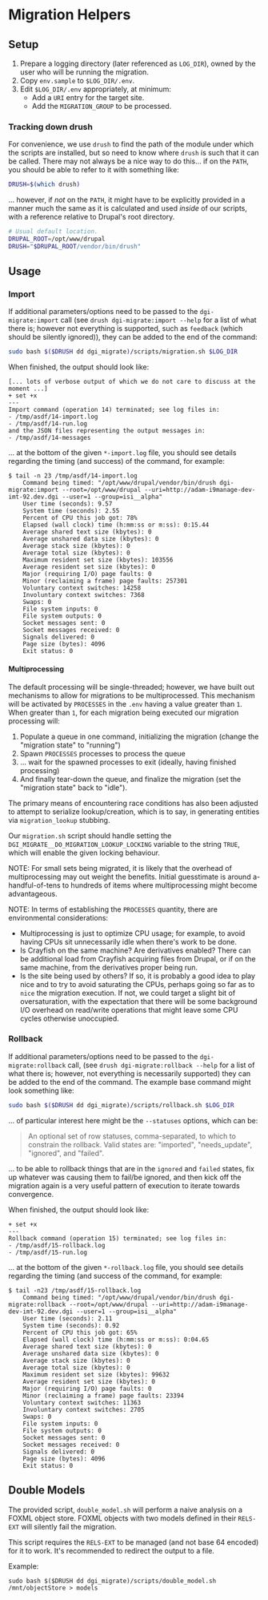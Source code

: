# Migration Helpers

## Setup

1. Prepare a logging directory (later referenced as `LOG_DIR`), owned by the user who will be running the
   migration.
2. Copy `env.sample` to `$LOG_DIR/.env`.
3. Edit `$LOG_DIR/.env` appropriately, at minimum:
    * Add a `URI` entry for the target site.
    * Add the `MIGRATION_GROUP` to be processed.

### Tracking down drush

For convenience, we use `drush` to find the path of the module under which the
scripts are installed, but so need to know where `drush` is such that it can be
called. There may not always be a nice way to do this... if on the `PATH`, you
should be able to refer to it with something like:

```bash
DRUSH=$(which drush)
```

... however, if _not_ on the `PATH`, it might have to be explicitly provided in
a manner much the same as it is calculated and used _inside_ of our scripts,
with a reference relative to Drupal's root directory.

```bash
# Usual default location.
DRUPAL_ROOT=/opt/www/drupal
DRUSH="$DRUPAL_ROOT/vendor/bin/drush"
```

## Usage

### Import

If additional parameters/options need to be passed to the `dgi-migrate:import`
call (see `drush dgi-migrate:import --help` for a list of what there is;
however not everything is supported, such as `feedback` (which should be
silently ignored)), they can be added to the end of the command:

```bash
sudo bash $($DRUSH dd dgi_migrate)/scripts/migration.sh $LOG_DIR
```

When finished, the output should look like:

```
[... lots of verbose output of which we do not care to discuss at the moment ...]
+ set +x
---
Import command (operation 14) terminated; see log files in:
- /tmp/asdf/14-import.log
- /tmp/asdf/14-run.log
and the JSON files representing the output messages in:
- /tmp/asdf/14-messages
```

... at the bottom of the given `*-import.log` file, you should see details
regarding the timing (and success) of the command, for example:

```
$ tail -n 23 /tmp/asdf/14-import.log
	Command being timed: "/opt/www/drupal/vendor/bin/drush dgi-migrate:import --root=/opt/www/drupal --uri=http://adam-i9manage-dev-imt-92.dev.dgi --user=1 --group=isi__alpha"
	User time (seconds): 9.57
	System time (seconds): 2.55
	Percent of CPU this job got: 78%
	Elapsed (wall clock) time (h:mm:ss or m:ss): 0:15.44
	Average shared text size (kbytes): 0
	Average unshared data size (kbytes): 0
	Average stack size (kbytes): 0
	Average total size (kbytes): 0
	Maximum resident set size (kbytes): 103556
	Average resident set size (kbytes): 0
	Major (requiring I/O) page faults: 0
	Minor (reclaiming a frame) page faults: 257301
	Voluntary context switches: 14258
	Involuntary context switches: 7368
	Swaps: 0
	File system inputs: 0
	File system outputs: 0
	Socket messages sent: 0
	Socket messages received: 0
	Signals delivered: 0
	Page size (bytes): 4096
	Exit status: 0
```

#### Multiprocessing

The default processing will be single-threaded; however, we have built out mechanisms to allow for migrations to be multiprocessed. This mechanism will be activated by `PROCESSES` in the `.env` having a value greater than `1`. When greater than `1`, for each migration being executed our migration processing will:

1. Populate a queue in one command, initializing the migration (change the "migration state" to "running")
2. Spawn `PROCESSES` processes to process the queue
3. ... wait for the spawned processes to exit (ideally, having finished processing)
4. And finally tear-down the queue, and finalize the migration (set the "migration state" back to "idle").

The primary means of encountering race conditions has also been adjusted to attempt to serialize lookup/creation, which is to say, in generating entities via `migration_lookup` stubbing.

Our `migration.sh` script should handle setting the `DGI_MIGRATE__DO_MIGRATION_LOOKUP_LOCKING` variable to the string `TRUE`, which will enable the given locking behaviour.

NOTE: For small sets being migrated, it is likely that the overhead of multiprocessing may out weight the benefits. Initial guesstimate is around a-handful-of-tens to hundreds of items where multiprocessing might become advantageous.

NOTE: In terms of establishing the `PROCESSES` quantity, there are environmental considerations:
* Multiprocessing is just to optimize CPU usage; for example, to avoid having CPUs sit unnecessarily idle when there's work to be done.
* Is Crayfish on the same machine? Are derivatives enabled? There can be additional load from Crayfish acquiring files from Drupal, or if on the same machine, from the derivatives proper being run.
* Is the site being used by others? If so, it is probably a good idea to play nice and to try to avoid saturating the CPUs, perhaps going so far as to `nice` the migration execution. If not, we could target a slight bit of oversaturation, with the expectation that there will be some background I/O overhead on read/write operations that might leave some CPU cycles otherwise unoccupied.

### Rollback

If additional parameters/options need to be passed to the `dgi-migrate:rollback`
call, (see `drush dgi-migrate:rollback --help` for a list of what there is;
however, not everything is necessarily supported) they can be added to the end of
the command. The example base command might look something like:

```bash
sudo bash $($DRUSH dd dgi_migrate)/scripts/rollback.sh $LOG_DIR
```

... of particular interest here might be the `--statuses` options, which can be:

> An optional set of row statuses, comma-separated, to which to constrain the
rollback. Valid states are: "imported", "needs_update", "ignored", and "failed".

... to be able to rollback things that are in the `ignored` and `failed` states,
fix up whatever was causing them to fail/be ignored, and then kick off the
migration again is a very useful pattern of execution to iterate towards
convergence.

When finished, the output should look like:

```
+ set +x
---
Rollback command (operation 15) terminated; see log files in:
- /tmp/asdf/15-rollback.log
- /tmp/asdf/15-run.log
```

... at the bottom of the given `*-rollback.log` file, you should see details
regarding the timing (and success of the command, for example:

```
$ tail -n23 /tmp/asdf/15-rollback.log
	Command being timed: "/opt/www/drupal/vendor/bin/drush dgi-migrate:rollback --root=/opt/www/drupal --uri=http://adam-i9manage-dev-imt-92.dev.dgi --user=1 --group=isi__alpha"
	User time (seconds): 2.11
	System time (seconds): 0.92
	Percent of CPU this job got: 65%
	Elapsed (wall clock) time (h:mm:ss or m:ss): 0:04.65
	Average shared text size (kbytes): 0
	Average unshared data size (kbytes): 0
	Average stack size (kbytes): 0
	Average total size (kbytes): 0
	Maximum resident set size (kbytes): 99632
	Average resident set size (kbytes): 0
	Major (requiring I/O) page faults: 0
	Minor (reclaiming a frame) page faults: 23394
	Voluntary context switches: 11363
	Involuntary context switches: 2705
	Swaps: 0
	File system inputs: 0
	File system outputs: 0
	Socket messages sent: 0
	Socket messages received: 0
	Signals delivered: 0
	Page size (bytes): 4096
	Exit status: 0
```

## Double Models

The provided script, `double_model.sh` will perform a naive analysis on a FOXML object store. FOXML objects with two models defined in their `RELS-EXT` will silently fail the migration.

This script requires the `RELS-EXT` to be managed (and not base 64 encoded) for it to work. It's recommended to redirect the output to a file.

Example:

```
sudo bash $($DRUSH dd dgi_migrate)/scripts/double_model.sh /mnt/objectStore > models
```
